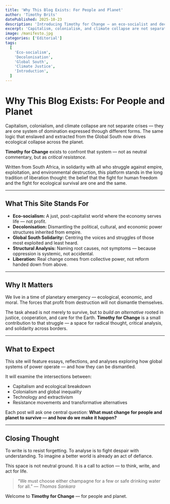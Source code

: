 ```yaml
---
title: 'Why This Blog Exists: For People and Planet'
author: 'Timothy Brits'
datePublished: 2025-10-23
description: 'Introducing Timothy for Change — an eco-socialist and decolonial platform from South Africa, dedicated to exposing structural violence and imagining a just future.'
excerpt: 'Capitalism, colonialism, and climate collapse are not separate crises — they are one system of domination expressed through different forms. This opening statement defines the mission and values of Timothy for Change: an eco-socialist, decolonial platform from South Africa for people and planet.'
image: /manifesto.jpg
categories: ['Editorial']
tags:
  [
    'Eco-socialism',
    'Decolonisation',
    'Global South',
    'Climate Justice',
    'Introduction',
  ]
---
```


# Why This Blog Exists: For People and Planet

Capitalism, colonialism, and climate collapse are not separate crises — they are one system of domination expressed through different forms.
The same logic that enslaved and extracted from the Global South now drives ecological collapse across the planet.

**Timothy for Change** exists to confront that system — not as neutral commentary, but as _critical resistance._

Written from South Africa, in solidarity with all who struggle against empire, exploitation, and environmental destruction, this platform stands in the long tradition of liberation thought: the belief that the fight for human freedom and the fight for ecological survival are one and the same.

---

## What This Site Stands For

- **Eco-socialism:** A just, post-capitalist world where the economy serves life — not profit.
- **Decolonisation:** Dismantling the political, cultural, and economic power structures inherited from empire.
- **Global South Solidarity:** Centring the voices and struggles of those most exploited and least heard.
- **Structural Analysis:** Naming root causes, not symptoms — because oppression is systemic, not accidental.
- **Liberation:** Real change comes from collective power, not reform handed down from above.

---

## Why It Matters

We live in a time of planetary emergency — ecological, economic, and moral.
The forces that profit from destruction will not dismantle themselves.

The task ahead is not merely to survive, but to _build an alternative_ rooted in justice, cooperation, and care for the Earth.
**Timothy for Change** is a small contribution to that struggle — a space for radical thought, critical analysis, and solidarity across borders.

---

## What to Expect

This site will feature essays, reflections, and analyses exploring how global systems of power operate — and how they can be dismantled.

It will examine the intersections between:

- Capitalism and ecological breakdown
- Colonialism and global inequality
- Technology and extractivism
- Resistance movements and transformative alternatives

Each post will ask one central question:
**What must change for people and planet to survive — and how do we make it happen?**

---

## Closing Thought

To write is to resist forgetting.
To analyse is to fight despair with understanding.
To imagine a better world is already an act of defiance.

This space is not neutral ground.
It is a call to action — to think, write, and act for life.

> “We must choose either champagne for a few or safe drinking water for all.”
> — _Thomas Sankara_

Welcome to **Timothy for Change** — for people and planet.
